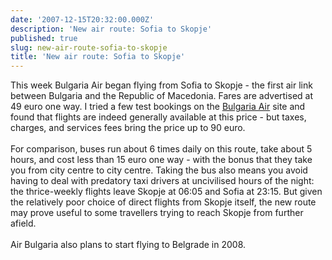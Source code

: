 ```yaml
---
date: '2007-12-15T20:32:00.000Z'
description: 'New air route: Sofia to Skopje'
published: true
slug: new-air-route-sofia-to-skopje
title: 'New air route: Sofia to Skopje'
---
```


This week Bulgaria Air began flying from Sofia to Skopje - the first air link between Bulgaria and the Republic of Macedonia. Fares are advertised at 49 euro one way. I tried a few test bookings on the <a href="http://www.air.bg/en">Bulgaria Air</a> site and found that flights are indeed generally available at this price - but taxes, charges, and services fees bring the price up to 90 euro.<br /><br />For comparison, buses run about 6 times daily on this route, take about 5 hours, and cost less than 15 euro one way - with the bonus that they take you from city centre to city centre. Taking the bus also means you avoid having to deal with predatory taxi drivers at uncivilised hours of the night: the thrice-weekly flights leave Skopje at 06:05 and Sofia at 23:15. But given the relatively poor choice of direct flights from Skopje itself, the new route may prove useful to some travellers trying to reach Skopje from further afield. <br /><br />Air Bulgaria also plans to start flying to Belgrade in 2008.